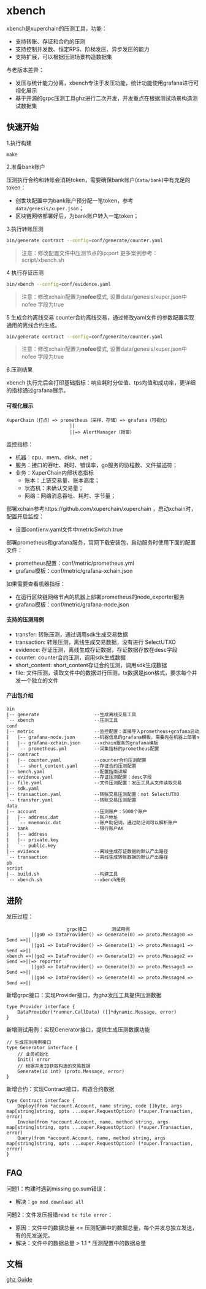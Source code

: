 # xbench

xbench是xuperchain的压测工具，功能：

* 支持转账、存证和合约的压测
* 支持控制并发数、恒定RPS、阶梯发压、异步发压的能力
* 支持扩展，可以根据压测场景构造数据集

与老版本差异：

* 发压与统计能力分离，xbench专注于发压功能，统计功能使用grafana进行可视化展示
* 基于开源的grpc压测工具ghz进行二次开发，开发重点在根据测试场景构造测试数据集

## 快速开始

1.执行构建

```
make
```

2.准备bank账户

压测执行合约和转账会消耗token，需要确保bank账户(`data/bank`)中有充足的token：

* 创世块配置中为bank账户预分配一笔token，参考`data/genesis/xuper.json`；
* 区块链网络部署好后，为bank账户转入一笔token；

3.执行转账压测

```bash
bin/generate contract --config=conf/generate/counter.yaml
```

> 注意：修改配置文件中压测节点的ip:port
> 更多案例参考：script/xbench.sh

4 执行存证压测
```bash
bin/xbench --config=conf/evidence.yaml
```

> 注意：修改xchain配置为**nofee**模式,
> 设置data/genesis/xuper.json中nofee
> 字段为true

5 生成合约离线交易
counter合约离线交易，通过修改yaml文件的参数配置实现通用的离线合约生成。
```bash
bin/generate contract --config=conf/generate/counter.yaml
```

> 注意：修改xchain配置为**nofee**模式,
> 设置data/genesis/xuper.json中nofee
> 字段为true

6.压测结果

xbench 执行完后会打印基础指标：响应耗时分位值、tps均值和成功率，更详细的指标通过grafana展示。

#### 可视化展示

```
XuperChain（打点）=> prometheus（采样、存储）=> grafana（可视化）
                       ||
                       ||=> AlertManager（报警）
```

监控指标：

* 机器：cpu、mem、disk、net；
* 服务：接口的吞吐、耗时、错误率，go服务的协程数、文件描述符；
* 业务：XuperChain内部状态指标
    * 账本：上链交易量、账本高度；
    * 状态机：未确认交易量；
    * 网络：网络消息吞吐、耗时、字节量；

部署xchain参考https://github.com/xuperchain/xuperchain ，启动xchain时，配置开启监控：

* 设置conf/env.yaml文件中metricSwitch:true

部署prometheus和grafana服务，官网下载安装包，启动服务时使用下面的配置文件：

* prometheus配置：conf/metric/prometheus.yml
* grafana模板：conf/metric/grafana-xchain.json

如果需要查看机器指标：
* 在运行区块链网络节点的机器上部署prometheus的node_exporter服务
* grafana模板：conf/metric/grafana-node.json

#### 支持的压测用例

* transfer: 转账压测，通过调用sdk生成交易数据
* transaction: 转账压测，离线生成交易数据，没有进行 SelectUTXO
* evidence: 存证压测，离线生成存证数据，存证数据存放在desc字段
* counter: counter合约压测，调用sdk生成数据
* short_content: short_content存证合约压测，调用sdk生成数据
* file: 文件压测，读取文件中的数据进行压测，tx数据是json格式，要求每个并发一个独立的文件

#### 产出包介绍

```txt
bin
|-- generate                    --生成离线交易工具
`-- xbench                      --压测工具
conf
|-- metric                      --监控配置：直接导入prometheus+grafana启动服务
|   |-- grafana-node.json       --机器信息的grafana模板，需要先在机器上部署node_exporter服务
|   |-- grafana-xchain.json     --xchain服务的grafana模板
|   `-- prometheus.yml          --采集指标的prometheus配置
|-- contract
|   |-- counter.yaml            --counter合约压测配置
|   `-- short_content.yaml      --存证合约压测配置
|-- bench.yaml                  --配置指南详解
|-- evidence.yaml               --存证压测配置：desc字段
|-- file.yaml                   --文件压测配置：发压工具从文件读取交易
|-- sdk.yaml
|-- transaction.yaml            --转账交易压测配置：not SelectUTXO
`-- transfer.yaml               --转账交易压测配置
data
|-- account                     --压测账户：5000个账户
|   |-- address.dat             --账户地址
|   `-- mnemonic.dat            --账户助记词，通过助记词可以解析账户
|-- bank                        --银行账户AK
|   |-- address
|   |-- private.key
|   `-- public.key
|-- evidence                    --离线生成存证数据的默认产出路径
`-- transaction                 --离线生成转账数据的默认产出路径
pb
script
|-- build.sh                    --构建工具
`-- xbench.sh                   --xbench用例
```

## 进阶

发压过程：

```
                      grpc接口         测试用例
         ||go0 => DataProvider() => Generate(0) => proto.Message0 => Send =>||
         ||go1 => DataProvider() => Generate(1) => proto.Message1 => Send =>||
xbench =>||go2 => DataProvider() => Generate(2) => proto.Message2 => Send =>||=> reporter
         ||go3 => DataProvider() => Generate(3) => proto.Message3 => Send =>||
         ||go4 => DataProvider() => Generate(4) => proto.Message4 => Send =>||
```

新增grpc接口：实现Provider接口，为ghz发压工具提供压测数据
```
type Provider interface {
	DataProvider(*runner.CallData) ([]*dynamic.Message, error)
}
```

新增测试用例：实现Generator接口，提供生成压测数据功能
```
// 生成压测用例接口
type Generator interface {
	// 业务初始化
	Init() error
	// 根据并发ID获取构造的交易数据
	Generate(id int) (proto.Message, error)
}
```

新增合约：实现Contract接口，构造合约数据
```
type Contract interface {
	Deploy(from *account.Account, name string, code []byte, args map[string]string, opts ...xuper.RequestOption) (*xuper.Transaction, error)
	Invoke(from *account.Account, name, method string, args map[string]string, opts ...xuper.RequestOption) (*xuper.Transaction, error)
	Query(from *account.Account, name, method string, args map[string]string, opts ...xuper.RequestOption) (*xuper.Transaction, error)
}
```

## FAQ

问题1：构建时遇到missing go.sum错误：

* 解决：`go mod download all`

问题2：文件发压报错`read tx file error`：

* 原因：文件中的数据总量 <= 压测配置中的数据总量，每个并发总独立发送，有的先发送完。
* 解决：文件中的数据总量 > 1.1 * 压测配置中的数据总量

## 文档

[ghz Guide](https://ghz.sh/docs/intro)
